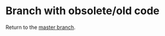 Branch with obsolete/old code
=============================

Return to the [master branch](https://github.com/martinosorb/herding-spikes/tree/master).
